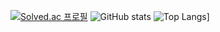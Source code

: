 [![Solved.ac
프로필](http://mazassumnida.wtf/api/generate_badge?boj=ehdgns915)](https://solved.ac/ehdgns915)
![GitHub stats](https://github-readme-stats.vercel.app/api?username=DHniyeo&show_icons=true&theme=radical)
![Top Langs](https://github-readme-stats.vercel.app/api/top-langs/?username=DHniyeo)]
